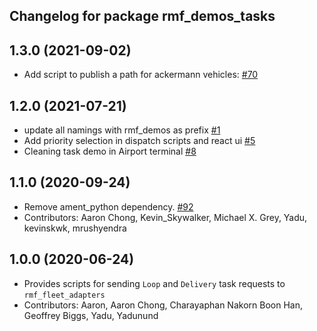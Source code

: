 ## Changelog for package rmf_demos_tasks

1.3.0 (2021-09-02)
------------------
* Add script to publish a path for ackermann vehicles: [#70](https://github.com/open-rmf/rmf_demos/pull/70)
  
1.2.0 (2021-07-21)
------------------
* update all namings with rmf_demos as prefix [#1](https://github.com/open-rmf/rmf_demos/pull/1)
* Add priority selection in dispatch scripts and react ui [#5](https://github.com/open-rmf/rmf_demos/pull/5)
* Cleaning task demo in Airport terminal [#8](https://github.com/open-rmf/rmf_demos/pull/8)

1.1.0 (2020-09-24)
------------------
* Remove ament_python dependency. [#92](https://github.com/osrf/rmf_demos/pull/92)
* Contributors: Aaron Chong, Kevin_Skywalker, Michael X. Grey, Yadu, kevinskwk, mrushyendra

1.0.0 (2020-06-24)
------------------
* Provides scripts for sending `Loop` and `Delivery` task requests to `rmf_fleet_adapters`
* Contributors: Aaron, Aaron Chong, Charayaphan Nakorn Boon Han, Geoffrey Biggs, Yadu, Yadunund
